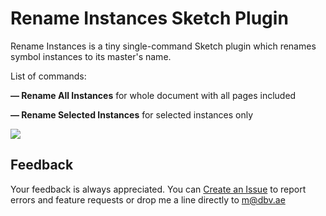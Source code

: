 # Rename Instances Sketch Plugin

Rename Instances is a tiny single-command Sketch plugin which renames symbol instances to its master's name.

List of commands:

**— Rename All Instances** for whole document with all pages included

**— Rename Selected Instances** for selected instances only

![](http://i.dbv.ae/hMhM/2016-09-04%2022_45_51.gif)



## Feedback
Your feedback is always appreciated. You can [Create an Issue](https://github.com/exevil/sketch-grid-master/issues/new) to report errors and feature requests or drop me a line directly to [m@dbv.ae](mailto:m@dbv.ae?Subject=Sketch%20Grid%20Master%20Feedback)
